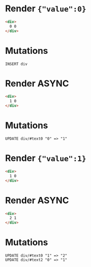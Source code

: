 # Render `{"value":0}`

```html
<div>
  0 0
</div>
```

# Mutations
```
INSERT div
```

# Render ASYNC
```html
<div>
  1 0
</div>
```

# Mutations
```
UPDATE div/#text0 "0" => "1"
```

# Render `{"value":1}`

```html
<div>
  1 0
</div>
```


# Render ASYNC
```html
<div>
  2 1
</div>
```

# Mutations
```
UPDATE div/#text0 "1" => "2"
UPDATE div/#text2 "0" => "1"
```